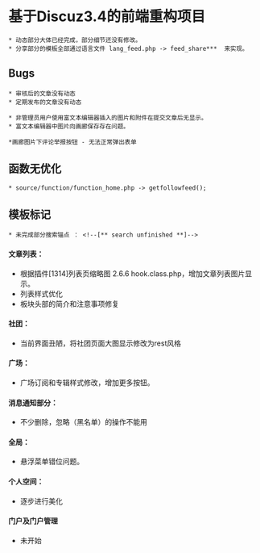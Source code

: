 # 基于Discuz3.4的前端重构项目

	* 动态部分大体已经完成，部分细节还没有修改。
	* 分享部分的模板全部通过语言文件 lang_feed.php -> feed_share***  来实现。
	
## Bugs

    * 审核后的文章没有动态
    * 定期发布的文章没有动态
        
    * 非管理员用户使用富文本编辑器插入的图片和附件在提交文章后无显示。
    * 富文本编辑器中图片向画廊保存存在问题。
    
    *画廊图片下评论举报按钮 - 无法正常弹出表单
    
## 函数无优化

    * source/function/function_home.php -> getfollowfeed();
			

## 模板标记

    * 未完成部分搜索锚点 ： <!--[** search unfinished **]-->

			
#### 文章列表：
* 根据插件[1314]列表页缩略图 2.6.6 hook.class.php，增加文章列表图片显示。
* 列表样式优化
* 板块头部的简介和注意事项修复
		
#### 社团：
* 当前界面丑陋，将社团页面大图显示修改为rest风格
		
#### 广场：
* 广场订阅和专辑样式修改，增加更多按钮。
		
#### 消息通知部分：
* 不少删除，忽略（黑名单）的操作不能用
		
#### 全局：
* 悬浮菜单错位问题。
			
#### 个人空间：
* 逐步进行美化
			
#### 门户及门户管理
* 未开始

